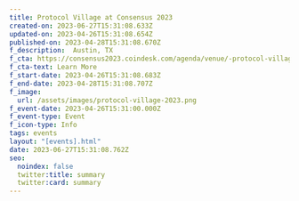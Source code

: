 ```yaml
---
title: Protocol Village at Consensus 2023
created-on: 2023-06-27T15:31:08.633Z
updated-on: 2023-04-26T15:31:08.654Z
published-on: 2023-04-28T15:31:08.670Z
f_description:  Austin, TX
f_cta: https://consensus2023.coindesk.com/agenda/venue/-protocol-village
f_cta-text: Learn More
f_start-date: 2023-04-26T15:31:08.683Z
f_end-date: 2023-04-28T15:31:08.707Z
f_image:
  url: /assets/images/protocol-village-2023.png
f_event-date: 2023-04-26T15:31:00.000Z
f_event-type: Event
f_icon-type: Info
tags: events
layout: "[events].html"
date: 2023-06-27T15:31:08.762Z
seo:
  noindex: false
  twitter:title: summary
  twitter:card: summary
---
```

